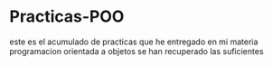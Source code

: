 # Practicas-POO
este es el acumulado de practicas que he entregado en mi materia programacion orientada a objetos
se han recuperado las suficientes
